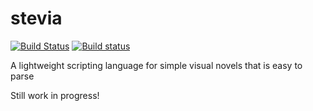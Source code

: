# stevia

[![Build Status](https://travis-ci.org/Pomettini/stevia.svg?branch=master)](https://travis-ci.org/Pomettini/stevia)
[![Build status](https://ci.appveyor.com/api/projects/status/19lf9hwujgk7mlc0?svg=true)](https://ci.appveyor.com/project/Pomettini/stevia)

A lightweight scripting language for simple visual novels that is easy to parse

Still work in progress!